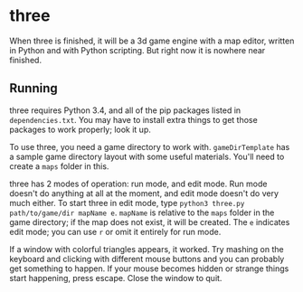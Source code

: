 # three

When three is finished, it will be a 3d game engine with a map editor, written in Python and with Python scripting. But right now it is nowhere near finished.

## Running

three requires Python 3.4, and all of the pip packages listed in `dependencies.txt`. You may have to install extra things to get those packages to work properly; look it up.

To use three, you need a game directory to work with. `gameDirTemplate` has a sample game directory layout with some useful materials. You'll need to create a `maps` folder in this.

three has 2 modes of operation: run mode, and edit mode. Run mode doesn't do anything at all at the moment, and edit mode doesn't do very much either. To start three in edit mode, type `python3 three.py path/to/game/dir mapName e`. `mapName` is relative to the `maps` folder in the game directory; if the map does not exist, it will be created. The `e` indicates edit mode; you can use `r` or omit it entirely for run mode.

If a window with colorful triangles appears, it worked. Try mashing on the keyboard and clicking with different mouse buttons and you can probably get something to happen. If your mouse becomes hidden or strange things start happening, press escape. Close the window to quit.

